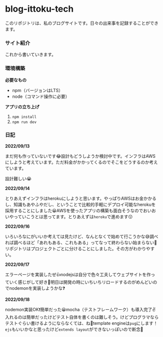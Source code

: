 # blog-ittoku-tech
このリポジトリは、私のブログサイトです。日々の出来事を記録することができます。

### サイト紹介

これから書いていきます。

### 環境構築

**必要なもの**

- npm（バージョンはLTS）
- node（コマンド操作に必要）

**アプリの立ち上げ**

1. `npm install`
2. `npm run dev`

### 日記

**2022/09/13**

まだ何も作っていないです😂設計もどうしようか検討中です。インフラはAWSにしようと考えています。ただ料金がかかってくるのでそこをどうするのか考えています。

設計難しい😭

**2022/09/14**

とりあえずインフラはherokuにしようと思います。やっぱりAWSはお金かかるし、知識もあやふやだし、ということで比較的手軽にデプロイ可能なherokuを採用することにしました😀AWSを使ったアプリの構築も面白そうなのでおいおいやっていこうとは思ってます。とりあえずは`heroku`で進めます😗

**2022/09/16**

いろいろなにがいいか考えては見たけど、なんとなくで始めて行こうかな😅調べれば調べるほど「あれもある、これもある」ってなって終わらない始まらない🥹リポジトリはプロジェクトごとに分けることにしました。その方がわかりやすい。

**2022/09/17**

エラーページを実装したぜ👍nodejsは自分で色々工夫してウェブサイトを作っていく感じがして好き💓明日は開発の時にいちいちリロードするのがめんどいのでnodemonを実装しようかな❓

**2022/09/18**

nodemon実装OK❗️簡単だった😀mocha（テストフレームワーク）も導入完了✌️入れるのは簡単だったけどテスト自体を書くのは難しそう。けどプログラマならテストぐらい書けるようにならなくては、ね🤌template engineは`pug`にします！`ejs`もいいかなと思ったけど`extends layout`ができないっぽいので断念🥲
